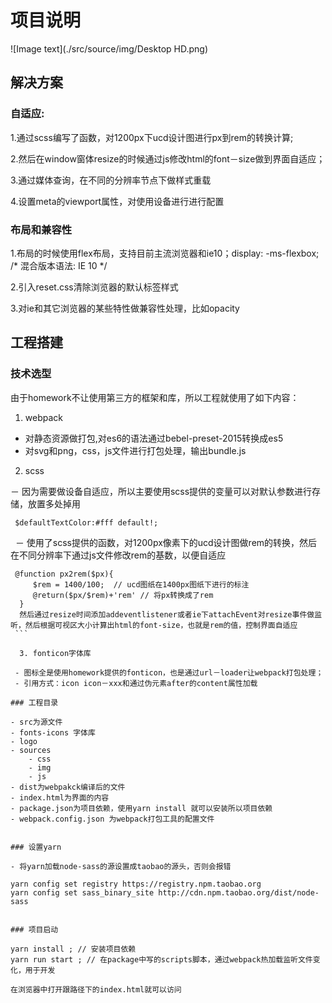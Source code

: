 # 项目说明

![Image text](./src/source/img/Desktop HD.png)

## 解决方案

### 自适应:

1.通过scss编写了函数，对1200px下ucd设计图进行px到rem的转换计算;

2.然后在window窗体resize的时候通过js修改html的font－size做到界面自适应；

3.通过媒体查询，在不同的分辨率节点下做样式重载

4.设置meta的viewport属性，对使用设备进行进行配置

### 布局和兼容性

1.布局的时候使用flex布局，支持目前主流浏览器和ie10；display: -ms-flexbox;  /* 混合版本语法: IE 10 */

2.引入reset.css清除浏览器的默认标签样式

3.对ie和其它浏览器的某些特性做兼容性处理，比如opacity

## 工程搭建

### 技术选型
   由于homework不让使用第三方的框架和库，所以工程就使用了如下内容：
   
   1. webpack
   
   - 对静态资源做打包,对es6的语法通过bebel-preset-2015转换成es5
   - 对svg和png，css，js文件进行打包处理，输出bundle.js 
   
   2. scss 
   
   － 因为需要做设备自适应，所以主要使用scss提供的变量可以对默认参数进行存储，放置多处掉用
  
  ```
   $defaultTextColor:#fff default!;
  ```
  
  － 使用了scss提供的函数，对1200px像素下的ucd设计图做rem的转换，然后在不同分辨率下通过js文件修改rem的基数，以便自适应
  
  ```
   @function px2rem($px){
      $rem = 1400/100;  // ucd图纸在1400px图纸下进行的标注
      @return($px/$rem)+'rem' // 将px转换成了rem
   }
   然后通过resize时间添加addeventlistener或者ie下attachEvent对resize事件做监听，然后根据可视区大小计算出html的font-size，也就是rem的值，控制界面自适应
  ```

   3. fonticon字体库

   - 图标全是使用homework提供的fonticon，也是通过url－loader让webpack打包处理；
   - 引用方式：icon icon－xxx和通过伪元素after的content属性加载

### 工程目录    

```
    - src为源文件
    - fonts-icons 字体库
    - logo
    - sources
        - css
        - img
        - js
    - dist为webpakck编译后的文件
    - index.html为界面的内容
    - package.json为项目依赖，使用yarn install 就可以安装所以项目依赖
    - webpack.config.json 为webpack打包工具的配置文件

```

### 设置yarn

- 将yarn加载node-sass的源设置成taobao的源头，否则会报错

```
    yarn config set registry https://registry.npm.taobao.org
    yarn config set sass_binary_site http://cdn.npm.taobao.org/dist/node-sass
```

### 项目启动

```
    yarn install ; // 安装项目依赖
    yarn run start ; // 在package中写的scripts脚本，通过webpack热加载监听文件变化，用于开发

    在浏览器中打开跟路径下的index.html就可以访问
```
